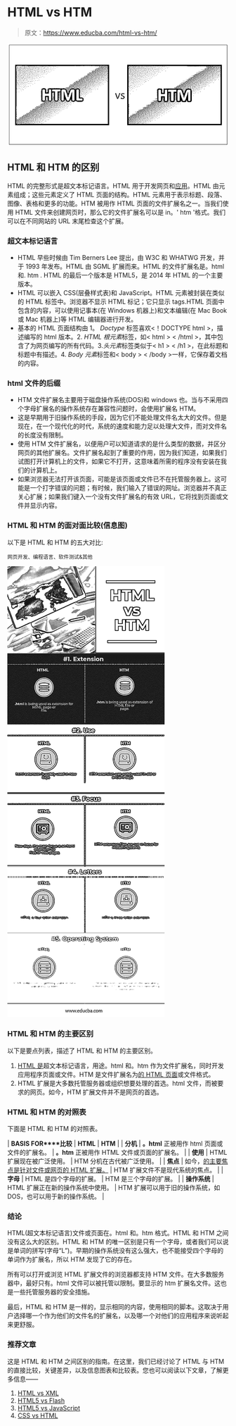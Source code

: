 # HTML vs HTM

> 原文：<https://www.educba.com/html-vs-htm/>

![HTML vs HTM](img/df137cf98cd0e81a87ed908ff1061823.png)



## HTML 和 HTM 的区别

HTML 的完整形式是超文本标记语言。HTML 用于开发网页和[应用](https://www.educba.com/uses-of-html/)。HTML 由元素组成；这些元素定义了 HTML 页面的结构。HTML 元素用于表示标题、段落、图像、表格和更多的功能。HTM 被用作 HTML 页面的文件扩展名之一。当我们使用 HTML 文件来创建网页时，那么它的文件扩展名可以是 in。' htm '格式。我们可以在不同网站的 URL 末尾检查这个扩展。

### 超文本标记语言

*   HTML 早些时候由 Tim Berners Lee 提出，由 W3C 和 WHATWG 开发，并于 1993 年发布。HTML 由 SGML 扩展而来。HTML 的文件扩展名是。html 和. htm . HTML 的最后一个版本是 HTML5，是 2014 年 HTML 的一个主要版本。
*   HTML 可以嵌入 CSS(层叠样式表)和 JavaScript。HTML 元素被封装在类似的 HTML 标签中。浏览器不显示 HTML 标记；它只显示 tags.HTML 页面中包含的内容，可以使用记事本(在 Windows 机器上)和文本编辑(在 Mac Book 或 Mac 机器上)等 HTML 编辑器进行开发。
*   基本的 HTML 页面结构由 1。 *Doctype* 标签喜欢<！DOCTYPE html >，描述编写的 html 版本。2. *HTML 根元素*标签，如< html > < /html >，其中包含了为网页编写的所有代码。3.*头元素*标签类似于< h1 > < /h1 >，在此标题和标题中有描述。4. *Body 元素*标签和< body > < /body >一样，它保存着文档的内容。

### html 文件的后缀

*   HTM 文件扩展名主要用于磁盘操作系统(DOS)和 windows 也。当与不采用四个字母扩展名的操作系统存在兼容性问题时，会使用扩展名 HTM。
*   这是早期用于旧操作系统的手段，因为它们不能处理文件名太大的文件。但是现在，在一个现代化的时代，系统的速度和能力足以处理大文件，而对文件名的长度没有限制。
*   使用 HTM 文件扩展名，以便用户可以知道请求的是什么类型的数据，并区分网页的其他扩展名。文件扩展名起到了重要的作用，因为我们知道，如果我们试图打开计算机上的文件，如果它不打开，这意味着所需的程序没有安装在我们的计算机上。
*   如果浏览器无法打开该页面，可能是该页面或文件已不在托管服务器上。这可能是一个打字错误的问题；有时候，我们输入了错误的网址。浏览器并不真正关心扩展；如果我们键入一个没有文件扩展名的有效 URL，它将找到页面或文件并显示内容。

### HTML 和 HTM 的面对面比较(信息图)

以下是 HTML 和 HTM 的五大对比:

<small>网页开发、编程语言、软件测试&其他</small>

![HTML vs HTM](img/ced41a7f8c73c8abdee30be247a96bed.png)



### HTML 和 HTM 的主要区别

以下是要点列表，描述了 HTML 和 HTM 的主要区别。

1.  [HTML 是](https://www.educba.com/what-is-html/)超文本标记语言，用途。html 和。htm 作为文件扩展名，同时开发应用程序页面或文件。HTM 是文件扩展名为[的 HTML 页面](https://www.educba.com/linking-pages-in-html/)或文件格式。
2.  HTML 扩展是大多数托管服务器或组织想要处理的首选。html 文件，而被要求的网页。如今，HTM 扩展文件并不是网页的首选。

### HTML 和 HTM 的对照表

下面是 HTML 和 HTM 的对照表。

| **BASIS FOR****比较** | **HTML** | **HTM** |
| **分机** | **。html** 正被用作 html 页面或文件的扩展名。 | **。htm** 正被用作 HTML 文件或页面的扩展名。 |
| **使用** | HTML 扩展现在被广泛使用。 | HTM 分机在古代被广泛使用。 |
| **焦点** | 如今，[的主要焦点是针对文件或网页的 HTML 扩展。](https://www.educba.com/advantages-of-html/) | HTM 扩展文件不是现代系统的焦点。 |
| **字母** | HTML 是四个字母的扩展。 | HTM 是三个字母的扩展。 |
| **操作系统** | HTML 扩展正在新的操作系统中使用。 | HTM 扩展可以用于旧的操作系统，如 DOS，也可以用于新的操作系统。 |

### 结论

HTML(超文本标记语言)文件或页面在。html 和。htm 格式。HTML 和 HTM 之间没有这么大的区别。HTML 和 HTM 的唯一区别是只有一个字母，或者我们可以说是单词的拼写(字母“L”)。早期的操作系统没有这么强大，也不能接受四个字母的单词作为扩展名，所以 HTM 发现了它的存在。

所有可以打开或浏览 HTML 扩展文件的浏览器都支持 HTM 文件。在大多数服务器中，最好只有。html 文件可以被托管以限制。要显示的 htm 扩展名文件。这也是一些托管服务器的安全措施。

最后，HTML 和 HTM 是一样的，显示相同的内容，使用相同的脚本。这取决于用户选择哪一个作为他们的文件名的扩展名，以及哪一个对他们的应用程序来说听起来更舒服。

### 推荐文章

这是 HTML 和 HTM 之间区别的指南。在这里，我们已经讨论了 HTML 与 HTM 的直接比较，关键差异，以及信息图表和比较表。您也可以阅读以下文章，了解更多信息——

1.  [HTML vs XML](https://www.educba.com/html-vs-xml/)
2.  [HTML5 vs Flash](https://www.educba.com/html5-vs-flash/)
3.  [HTML5 vs JavaScript](https://www.educba.com/html5-vs-javascript/)
4.  [CSS vs HTML](https://www.educba.com/html-vs-css/)





